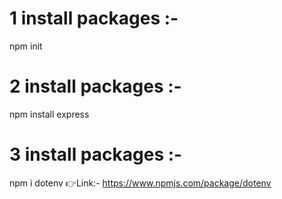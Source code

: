 # 1 install packages :- 
npm init

# 2 install packages :-
npm install express

# 3 install packages :- 
npm i dotenv
👉Link:- https://www.npmjs.com/package/dotenv